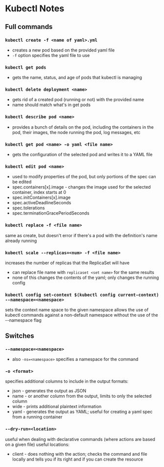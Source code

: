 # Kubectl Notes

## Full commands
### `kubectl create -f <name of yaml>.yml`
- creates a new pod based on the provided yaml file
- `-f` option specifies the yaml file to use

### `kubectl get pods`
- gets the name, status, and age of pods that kubectl is managing

### `kubectl delete deployment <name>`
- gets rid of a created pod (running or not) with the provided name
- name should match what's in get pods

### `kubectl describe pod <name>`
- provides a bunch of details on the pod, including the containers in the pod, their images, the node running the pod, log messages, etc

### `kubectl get pod <name> -o yaml <file name>`
- gets the configuration of the selected pod and writes it to a YAML file

### `kubectl edit pod <name>`
- used to modify properties of the pod, but only portions of the spec can be edited
- spec.containers[x].image - changes the image used for the selected container, index starts at 0
- spec.initContainers[x].image
- spec.activeDeadlineSeconds
- spec.tolerations
- spec.terminationGracePeriodSeconds

### `kubectl replace -f <file name>`
same as create, but doesn't error if there's a pod with the definition's name already running

### `kubectl scale --replicas=<num> -f <file name>`
increases the number of replicas that the ReplicaSet will have
- can replace file name with `replicaset <set name>` for the same results
- none of this changes the contents of the yaml; only changes the running config

### `kubectl config set-context $(kubectl config current-context) --namespace=<namespace>`
sets the context name space to the given namespace
allows the use of kubectl commands against a non-default namespace without the use of the --namespace flag

## Switches
### `--namespace=<namespace>`
- also `-ns=<namespace>`
specifies a namespace for the command
### `-o <format>`
specifies additional columns to include in the output
formats:
- json - generates the output as JSON
- name - or another column from the output, limits to only the selected column
- wide - prints additional plaintext information
- yaml - generates the output as YAML; useful for creating a yaml spec from a running container
### `--dry-run=<location>`
useful when dealing with declarative commands (where actions are based on a given file)
useful locations:
- client - does nothing with the action; checks the command and file locally and tells you if its right and if you can create the resource

